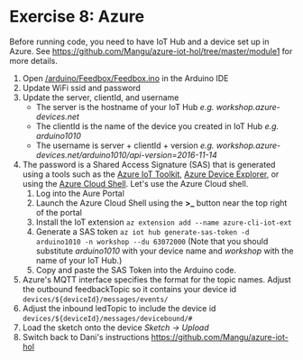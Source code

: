 # Exercise 8: Azure

Before running code, you need to have IoT Hub and a device set up in Azure. See https://github.com/Mangu/azure-iot-hol/tree/master/module1 for more details.

1. Open [/arduino/Feedbox/Feedbox.ino](arduino/Feedbox/Feedbox.ino) in the Arduino IDE
1. Update WiFi ssid and password
1. Update the server, clientId, and username
   * The server is the hostname of your IoT Hub _e.g. workshop.azure-devices.net_
   * The clientId is the name of the device you created in IoT Hub _e.g. arduino1010_
   * The username is server + clientId + version _e.g. workshop.azure-devices.net/arduino1010/api-version=2016-11-14_
1. The password is a Shared Access Signature (SAS) that is generated using a tools such as the [Azure IoT Toolkit](https://marketplace.visualstudio.com/items?itemName=vsciot-vscode.azure-iot-toolkit), [Azure Device Explorer](https://github.com/Azure/azure-iot-sdk-csharp/tree/master/tools/DeviceExplorer), or using the [Azure Cloud Shell](https://azure.microsoft.com/en-us/features/cloud-shell/). Let's use the Azure Cloud shell.
    1. Log into the Aure Portal
    1. Launch the Azure Cloud Shell using the **>_** button near the top right of the portal
    1. Install the IoT extension 
        `az extension add --name azure-cli-iot-ext`
    1. Generate a SAS token 
        `az iot hub generate-sas-token -d arduino1010 -n workshop --du 63072000` (Note that you should substitute _arduino1010_ with your device name and _workshop_ with the name of your IoT Hub.)
    1. Copy and paste the SAS Token into the Arduino code. 
1. Azure's MQTT interface specifies the format for the topic names. Adjust the outbound feedbackTopic so it contains your device id `devices/${deviceId}/messages/events/`
1. Adjust the inbound ledTopic to include the device id `devices/${deviceId}/messages/devicebound/#`
1. Load the sketch onto the device _Sketch -> Upload_
1. Switch back to Dani's instructions https://github.com/Mangu/azure-iot-hol
